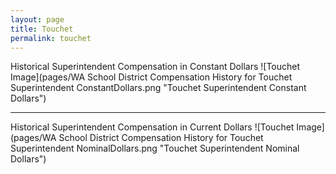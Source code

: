 ```yaml
---
layout: page
title: Touchet
permalink: touchet
---
```



Historical Superintendent Compensation in Constant Dollars
![Touchet Image](pages/WA School District Compensation History for Touchet Superintendent ConstantDollars.png "Touchet Superintendent Constant Dollars")

___

Historical Superintendent Compensation in Current Dollars
![Touchet Image](pages/WA School District Compensation History for Touchet Superintendent NominalDollars.png "Touchet Superintendent Nominal Dollars")